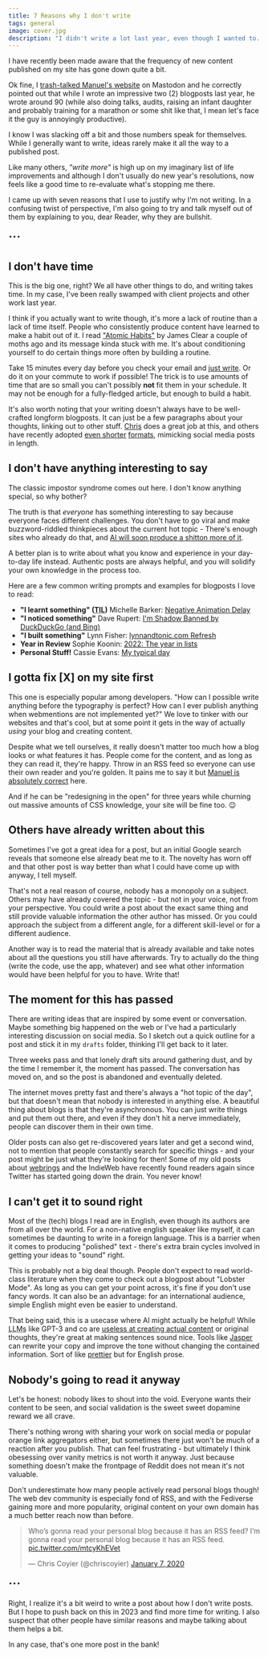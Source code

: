 ```yaml
---
title: 7 Reasons why I don't write
tags: general
image: cover.jpg
description: "I didn't write a lot last year, even though I wanted to. Here are the things I tell myself that keep me from writing, and why they are probably bullshit."
---
```


<p class="lead">I have recently been made aware that the frequency of new content published on my site has gone down quite a bit.</p>

Ok fine, I [trash-talked Manuel's website](https://front-end.social/@mxbck/109768199420104938) on Mastodon and he correctly pointed out that while I wrote an impressive two (2) blogposts last year, he wrote around 90 (while also doing talks, audits, raising an infant daughter and probably training for a marathon or some shit like that, I mean let's face it the guy is annoyingly productive).

I know I was slacking off a bit and those numbers speak for themselves. While I generally want to write, ideas rarely make it all the way to a published post.

Like many others, _"write more"_ is high up on my imaginary list of life improvements and although I don't usually do new year's resolutions, now feels like a good time to re-evaluate what's stopping me there.

I came up with seven reasons that I use to justify why I'm not writing. In a confusing twist of perspective, I'm also going to try and talk myself out of them by explaining to you, dear Reader, why they are bullshit.

<div class="u-align-center" aria-hidden="true" style="font-size:2em">···</div>

## I don't have time

This is the big one, right? We all have other things to do, and writing takes time. In my case, I've been really swamped with client projects and other work last year.

I think if you actually want to write though, it's more a lack of routine than a lack of time itself. People who consistently produce content have learned to make a habit out of it. I read ["Atomic Habits"](https://jamesclear.com/atomic-habits) by James Clear a couple of moths ago and its message kinda stuck with me. It's about conditioning yourself to do certain things more often by building a routine.

Take 15 minutes every day before you check your email and [just write](https://www.sarasoueidan.com/desk/just-write/). Or do it on your commute to work if possible! The trick is to use amounts of time that are so small you can't possibly **not** fit them in your schedule. It may not be enough for a fully-fledged article, but enough to build a habit.

It's also worth noting that your writing doesn't always have to be well-crafted longform blogposts. It can just be a few paragraphs about your thoughts, linking out to other stuff. [Chris](https://chriscoyier.net/) does a great job at this, and others have recently adopted [even shorter](https://nerdy.dev/) [formats](https://jhey.dev/), mimicking social media posts in length.

## I don't have anything interesting to say

The classic impostor syndrome comes out here. I don't know anything special, so why bother?

The truth is that _everyone_ has something interesting to say because everyone faces different challenges. You don't have to go viral and make buzzword-riddled thinkpieces about the current hot topic - There's enough sites who already do that, and [AI will soon produce a shitton more of it](https://maggieappleton.com/ai-dark-forest).

A better plan is to write about what you know and experience in your day-to-day life instead. Authentic posts are always helpful, and you will solidify your own knowledge in the process too.

Here are a few common writing prompts and examples for blogposts I love to read:

-   **"I learnt something" (<abbr title="Today I learned">TIL</abbr>)**
    Michelle Barker: [Negative Animation Delay](https://css-irl.info/quick-tip-negative-animation-delay/)
-   **"I noticed something"**
    Dave Rupert: [I'm Shadow Banned by DuckDuckGo (and Bing)](https://daverupert.com/2023/01/shadow-banned-by-duckduckgo-and-bing/)
-   **"I built something"**
    Lynn Fisher: [lynnandtonic.com Refresh](https://lynnandtonic.com/thoughts/entries/case-study-2022-refresh/)
-   **Year in Review**
    Sophie Koonin: [2022: The year in lists](https://localghost.dev/blog/2022-the-year-in-lists/)
-   **Personal Stuff!**
    Cassie Evans: [My typical day](https://www.cassie.codes/posts/my-typical-day/)

## I gotta fix [X] on my site first

This one is especially popular among developers. "How can I possible write anything before the typography is perfect? How can I ever publish anything when webmentions are not implemented yet?" We love to tinker with our websites and that's cool, but at some point it gets in the way of actually _using_ your blog and creating content.

Despite what we tell ourselves, it really doesn't matter too much how a blog looks or what features it has. People come for the content, and as long as they can read it, they're happy. Throw in an RSS feed so everyone can use their own reader and you're golden. It pains me to say it but [Manuel is absolutely correct](https://front-end.social/@matuzo/109768438608948867) here.

And if he can be "redesigning in the open" for three years while churning out massive amounts of CSS knowledge, your site will be fine too. 😉

## Others have already written about this

Sometimes I've got a great idea for a post, but an initial Google search reveals that someone else already beat me to it. The novelty has worn off and that other post is way better than what I could have come up with anyway, I tell myself.

That's not a real reason of course, nobody has a monopoly on a subject. Others may have already covered the topic - but not in your voice, not from your perspective. You could write a post about the exact same thing and still provide valuable information the other author has missed. Or you could approach the subject from a different angle, for a different skill-level or for a different audience.

Another way is to read the material that is already available and take notes about all the questions you still have afterwards. Try to actually do the thing (write the code, use the app, whatever) and see what other information would have been helpful for you to have. Write that!

## The moment for this has passed

There are writing ideas that are inspired by some event or conversation. Maybe something big happened on the web or I've had a particularly interesting discussion on social media. So I sketch out a quick outline for a post and stick it in my `drafts` folder, thinking I'll get back to it later.

Three weeks pass and that lonely draft sits around gathering dust, and by the time I remember it, the moment has passed. The conversation has moved on, and so the post is abandoned and eventually deleted.

The internet moves pretty fast and there's always a "hot topic of the day", but that doesn't mean that nobody is interested in anything else. A beautiful thing about blogs is that they're asynchronous. You can just write things and put them out there, and even if they don't hit a nerve immediately, people can discover them in their own time.

Older posts can also get re-discovered years later and get a second wind, not to mention that people constantly search for specific things - and your post might be just what they're looking for then! Some of my old posts about [webrings](/blog/webring-kit/) and the IndieWeb have recently found readers again since Twitter has started going down the drain. You never know!

## I can't get it to sound right

Most of the (tech) blogs I read are in English, even though its authors are from all over the world. For a non-native english speaker like myself, it can sometimes be daunting to write in a foreign language. This is a barrier when it comes to producing "polished" text - there's extra brain cycles involved in getting your ideas to "sound" right.

This is probably not a big deal though. People don't expect to read world-class literature when they come to check out a blogpost about "Lobster Mode". As long as you can get your point across, it's fine if you don't use fancy words. It can also be an advantage: for an international audience, simple English might even be easier to understand.

That being said, this is a usecase where AI might actually be helpful! While <abbr title="Large Language Models">LLMs</abbr> like GPT-3 and co are [useless at creating actual content](https://themarkup.org/hello-world/2023/01/28/decoding-the-hype-about-ai) or original thoughts, they're great at making sentences sound nice. Tools like [Jasper](https://www.jasper.ai/) can rewrite your copy and improve the tone without changing the contained information. Sort of like [prettier](https://prettier.io/) but for English prose.

## Nobody's going to read it anyway

Let's be honest: nobody likes to shout into the void. Everyone wants their content to be seen, and social validation is the sweet sweet dopamine reward we all crave.

There's nothing wrong with sharing your work on social media or popular orange link aggregators either, but sometimes there just won't be much of a reaction after you publish. That can feel frustrating - but ultimately I think obesessing over vanity metrics is not worth it anyway. Just because something doesn't make the frontpage of Reddit does not mean it's not valuable.

Don't underestimate how many people actively read personal blogs though! The web dev community is especially fond of RSS, and with the Fediverse gaining more and more popularity, original content on your own domain has a much better reach now than before.

<blockquote class="twitter-tweet"><p lang="en" dir="ltr">Who’s gonna read your personal blog because it has an RSS feed? I’m gonna read your personal blog because it has an RSS feed. <a href="https://t.co/mtcyKhEVet">pic.twitter.com/mtcyKhEVet</a></p>&mdash; Chris Coyier (@chriscoyier) <a href="https://twitter.com/chriscoyier/status/1214606808125341696?ref_src=twsrc%5Etfw">January 7, 2020</a></blockquote>

<div class="u-align-center" aria-hidden="true" style="font-size:2em">···</div>

Right, I realize it's a bit weird to write a post about how I don't write posts. But I hope to push back on this in 2023 and find more time for writing. I also suspect that other people have similar reasons and maybe talking about them helps a bit.

In any case, that's one more post in the bank!
